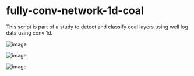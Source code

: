# fully-conv-network-1d-coal

This script is part of a study to detect and classify coal layers using well log data using conv 1d.


![image](https://user-images.githubusercontent.com/9744889/173883329-c913a401-182c-4449-8a2c-ee58c65283e5.png)


![image](https://user-images.githubusercontent.com/9744889/173883239-e5d2ccfe-bebb-4813-b2cf-64b3150418a4.png)


![image](https://user-images.githubusercontent.com/9744889/173883105-62067232-0c3c-4828-8df7-4fbc76370205.png)
